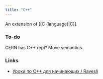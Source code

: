 ```yaml
---
title: "C++"
---
```


An extension of [[C (language)|C]].

### To-do
CERN has C++ repl?
Move semantics.

### Links
- [Уроки по С++ для начинающих / Ravesli](https://ravesli.com/uroki-cpp/)
